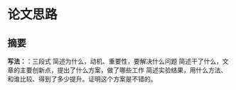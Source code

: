 # 论文思路
## 摘要
**写法：**：三段式
    简述为什么，动机、重要性，要解决什么问题
    简述干了什么，文章的主要创新点，提出了什么方案，做了哪些工作
    简述实验结果，用什么方法、和谁比较、得到了多少提升。证明这个方案是不错的。